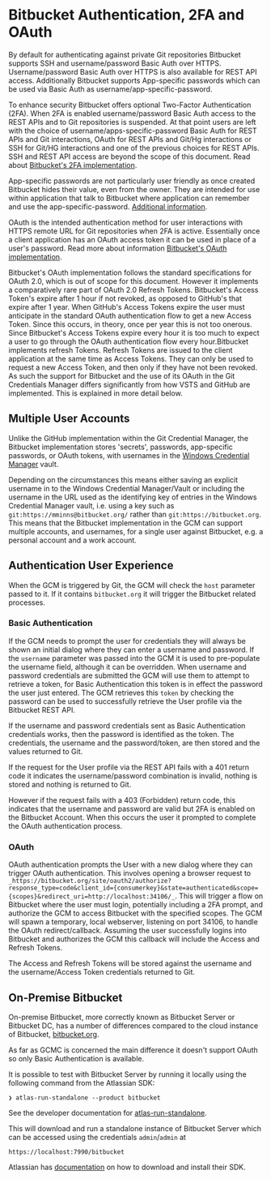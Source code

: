 # Bitbucket Authentication, 2FA and OAuth

By default for authenticating against private Git repositories Bitbucket
supports SSH and username/password Basic Auth over HTTPS. Username/password
Basic Auth over HTTPS is also available for REST API access. Additionally
Bitbucket supports App-specific passwords which can be used via Basic Auth as
username/app-specific-password.

To enhance security Bitbucket offers optional Two-Factor Authentication (2FA).
When 2FA is enabled username/password Basic Auth access to the REST APIs and to
Git repositories is suspended. At that point users are left with the choice of
username/apps-specific-password Basic Auth for REST APIs and Git interactions,
OAuth for REST APIs and Git/Hg interactions or SSH for Git/HG interactions and
one of the previous choices for REST APIs. SSH and REST API access are beyond
the scope of this document. Read about [Bitbucket's 2FA implementation][2fa-impl].

App-specific passwords are not particularly user friendly as once created
Bitbucket hides their value, even from the owner. They are intended for use
within application that talk to Bitbucket where application can remember and use
the app-specific-password. [Additional information][additional-info].

OAuth is the intended authentication method for user interactions with HTTPS
remote URL for Git repositories when 2FA is active. Essentially once a client
application has an OAuth access token it can be used in place of a user's
password. Read more about information [Bitbucket's OAuth implementation][oauth-impl].

Bitbucket's OAuth implementation follows the standard specifications for OAuth
2.0, which is out of scope for this document. However it implements a
comparatively rare part of OAuth 2.0 Refresh Tokens. Bitbucket's Access Token's
expire after 1 hour if not revoked, as opposed to GitHub's that expire after 1
year. When GitHub's Access Tokens expire the user must anticipate in the
standard OAuth authentication flow to get a new Access Token. Since this occurs,
in theory, once per year this is not too onerous. Since Bitbucket's Access
Tokens expire every hour it is too much to expect a user to go through the OAuth
authentication flow every hour.Bitbucket implements refresh Tokens.
Refresh Tokens are issued to the client application at the same time as Access
Tokens. They can only be used to request a new Access Token, and then only if
they have not been revoked. As such the support for Bitbucket and the use of its
OAuth in the Git Credentials Manager differs significantly from how VSTS and
GitHub are implemented. This is explained in more detail below.

## Multiple User Accounts

Unlike the GitHub implementation within the Git Credential Manager, the
Bitbucket implementation stores 'secrets', passwords, app-specific passwords, or
OAuth tokens, with usernames in the [Windows Credential Manager][wincred-manager]
vault.

Depending on the circumstances this means either saving an explicit username in
to the Windows Credential Manager/Vault or including the username in the URL
used as the identifying key of entries in the Windows Credential Manager vault,
i.e. using a key such as `git:https://mminns@bitbucket.org/` rather than
`git:https://bitbucket.org`. This means that the Bitbucket implementation in the
GCM can support multiple accounts, and usernames,  for a single user against
Bitbucket, e.g. a personal account and a work account.

## Authentication User Experience

When the GCM is triggered by Git, the GCM will check the `host` parameter passed
to it. If it contains `bitbucket.org` it will trigger the Bitbucket related
processes.

### Basic Authentication

If the GCM needs to prompt the user for credentials they will always be shown an
initial dialog where they can enter a username and password. If the `username`
parameter was passed into the GCM it is used to pre-populate the username field,
although it can be overridden. When username and password credentials are
submitted the GCM will use them to attempt to retrieve a token, for Basic
Authentication this token is in effect the password the user just entered. The
GCM retrieves this `token` by checking the password can be used to successfully
retrieve the User profile via the Bitbucket REST API.

If the username and password credentials sent as Basic Authentication
credentials works, then the password is identified as the token. The
credentials, the username and the password/token, are then stored and the values
returned to Git.

If the request for the User profile via the REST API fails with a 401 return
code it indicates the username/password combination is invalid, nothing is
stored and nothing is returned to Git.

However if the request fails with a 403 (Forbidden) return code, this indicates
that the username and password are valid but 2FA is enabled on the Bitbucket
Account. When this occurs the user it prompted to complete the OAuth
authentication process.

### OAuth

OAuth authentication prompts the User with a new dialog where they can trigger
OAuth authentication. This involves opening a browser request to `_https://bitbucket.org/site/oauth2/authorize?response_type=code&client_id={consumerkey}&state=authenticated&scope={scopes}&redirect_uri=http://localhost:34106/_`.
This will trigger a flow on Bitbucket where the user must login, potentially
including a 2FA prompt, and authorize the GCM to access Bitbucket with the
specified scopes. The GCM will spawn a temporary, local webserver, listening on
port 34106, to handle the OAuth redirect/callback. Assuming the user
successfully logins into Bitbucket and authorizes the GCM this callback will
include the Access and Refresh Tokens.

The Access and Refresh Tokens will be stored against the username and the
username/Access Token credentials returned to Git.

## On-Premise Bitbucket

On-premise Bitbucket, more correctly known as Bitbucket Server or Bitbucket DC,
has a number of differences compared to the cloud instance of Bitbucket,
[bitbucket.org][bitbucket].

As far as GCMC is concerned the main difference it doesn't support OAuth so only
Basic Authentication is available.

It is possible to test with Bitbucket Server by running it locally using the
following command from the Atlassian SDK:

    ❯ atlas-run-standalone --product bitbucket

See the developer documentation for [atlas-run-standalone][atlas-run-standalone].

This will download and run a standalone instance of Bitbucket Server which can
be accessed using the credentials `admin`/`admin` at

    https://localhost:7990/bitbucket

Atlassian has [documentation][atlassian-sdk] on how to download and install
their SDK.

[additional-info]:https://confluence.atlassian.com/display/BITBUCKET/App+passwords
[atlas-run-standalone]: https://developer.atlassian.com/server/framework/atlassian-sdk/atlas-run-standalone/
[bitbucket]: https://bitbucket.org
[2fa-impl]: https://confluence.atlassian.com/bitbucket/two-step-verification-777023203.html
[oauth-impl]: https://confluence.atlassian.com/bitbucket/oauth-on-bitbucket-cloud-238027431.html
[atlassian-sdk]: https://developer.atlassian.com/server/framework/atlassian-sdk/
[wincred-manager]: https://msdn.microsoft.com/en-us/library/windows/desktop/aa374792(v=vs.85).aspx
